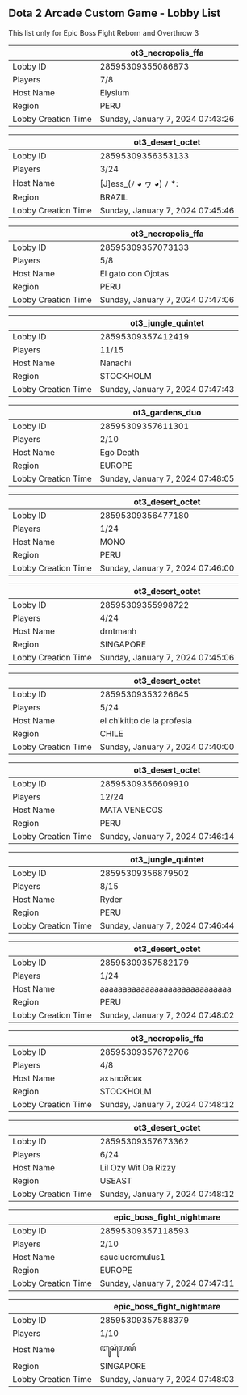 ## Dota 2 Arcade Custom Game - Lobby List

This list only for Epic Boss Fight Reborn and Overthrow 3

|  | ot3_necropolis_ffa |
| ------ | ------ |
| Lobby ID | 28595309355086873 |
| Players | 7/8 |
| Host Name | Elysium |
| Region | PERU |
| Lobby Creation Time | Sunday, January 7, 2024 07:43:26 |


|  | ot3_desert_octet |
| ------ | ------ |
| Lobby ID | 28595309356353133 |
| Players | 3/24 |
| Host Name | [J]ess_(ﾉ ◕ ヮ ◕) ﾉ *: |
| Region | BRAZIL |
| Lobby Creation Time | Sunday, January 7, 2024 07:45:46 |


|  | ot3_necropolis_ffa |
| ------ | ------ |
| Lobby ID | 28595309357073133 |
| Players | 5/8 |
| Host Name | El gato con Ojotas |
| Region | PERU |
| Lobby Creation Time | Sunday, January 7, 2024 07:47:06 |


|  | ot3_jungle_quintet |
| ------ | ------ |
| Lobby ID | 28595309357412419 |
| Players | 11/15 |
| Host Name | Nanachi |
| Region | STOCKHOLM |
| Lobby Creation Time | Sunday, January 7, 2024 07:47:43 |


|  | ot3_gardens_duo |
| ------ | ------ |
| Lobby ID | 28595309357611301 |
| Players | 2/10 |
| Host Name | Ego Death |
| Region | EUROPE |
| Lobby Creation Time | Sunday, January 7, 2024 07:48:05 |


|  | ot3_desert_octet |
| ------ | ------ |
| Lobby ID | 28595309356477180 |
| Players | 1/24 |
| Host Name | MONO |
| Region | PERU |
| Lobby Creation Time | Sunday, January 7, 2024 07:46:00 |


|  | ot3_desert_octet |
| ------ | ------ |
| Lobby ID | 28595309355998722 |
| Players | 4/24 |
| Host Name | drntmanh |
| Region | SINGAPORE |
| Lobby Creation Time | Sunday, January 7, 2024 07:45:06 |


|  | ot3_desert_octet |
| ------ | ------ |
| Lobby ID | 28595309353226645 |
| Players | 5/24 |
| Host Name | el chikitito de la profesia |
| Region | CHILE |
| Lobby Creation Time | Sunday, January 7, 2024 07:40:00 |


|  | ot3_desert_octet |
| ------ | ------ |
| Lobby ID | 28595309356609910 |
| Players | 12/24 |
| Host Name | MATA VENECOS |
| Region | PERU |
| Lobby Creation Time | Sunday, January 7, 2024 07:46:14 |


|  | ot3_jungle_quintet |
| ------ | ------ |
| Lobby ID | 28595309356879502 |
| Players | 8/15 |
| Host Name | Ryder |
| Region | PERU |
| Lobby Creation Time | Sunday, January 7, 2024 07:46:44 |


|  | ot3_desert_octet |
| ------ | ------ |
| Lobby ID | 28595309357582179 |
| Players | 1/24 |
| Host Name | aaaaaaaaaaaaaaaaaaaaaaaaaaaaa |
| Region | PERU |
| Lobby Creation Time | Sunday, January 7, 2024 07:48:02 |


|  | ot3_necropolis_ffa |
| ------ | ------ |
| Lobby ID | 28595309357672706 |
| Players | 4/8 |
| Host Name | ахъпойсик |
| Region | STOCKHOLM |
| Lobby Creation Time | Sunday, January 7, 2024 07:48:12 |


|  | ot3_desert_octet |
| ------ | ------ |
| Lobby ID | 28595309357673362 |
| Players | 6/24 |
| Host Name | Lil Ozy Wit Da Rizzy |
| Region | USEAST |
| Lobby Creation Time | Sunday, January 7, 2024 07:48:12 |


|  | epic_boss_fight_nightmare |
| ------ | ------ |
| Lobby ID | 28595309357118593 |
| Players | 2/10 |
| Host Name | sauciucromulus1 |
| Region | EUROPE |
| Lobby Creation Time | Sunday, January 7, 2024 07:47:11 |


|  | epic_boss_fight_nightmare |
| ------ | ------ |
| Lobby ID | 28595309357588379 |
| Players | 1/10 |
| Host Name | ꦧꦸꦱꦸꦁꦭꦥꦂ |
| Region | SINGAPORE |
| Lobby Creation Time | Sunday, January 7, 2024 07:48:03 |


